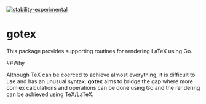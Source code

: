 

[![stability-experimental](https://img.shields.io/badge/stability-experimental-orange.svg)](https://github.com/emersion/stability-badges#experimental)

# gotex

This package provides supporting routines for rendering LaTeX using Go.

##Why

Although TeX can be coerced to achieve almost everything, it is difficult to use and has an unusual syntax; __gotex__ aims to bridge the gap where more comlex calculations and operations can be done using Go and the rendering can be achieved using TeX/LaTeX.
